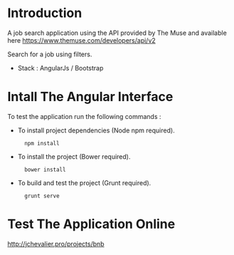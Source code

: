 # Introduction

A job search application using the API provided by The Muse and available here https://www.themuse.com/developers/api/v2

Search for a job using filters.

* Stack : AngularJs / Bootstrap

# Intall The Angular Interface

To test the application run the following commands :

* To install project dependencies (Node npm required).

		npm install

* To install the project (Bower required).

		bower install

* To build and test the project (Grunt required).

		grunt serve

# Test The Application Online

http://jchevalier.pro/projects/bnb



